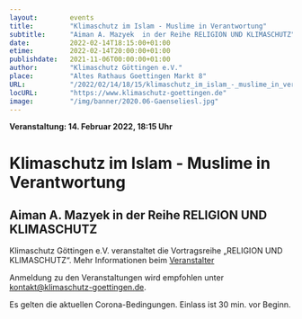 ```yaml
---
layout:        events
title:         "Klimaschutz im Islam - Muslime in Verantwortung"
subtitle:      "Aiman A. Mazyek  in der Reihe RELIGION UND KLIMASCHUTZ"
date:          2022-02-14T18:15:00+01:00
etime:         2022-02-14T20:00:00+01:00
publishdate:   2021-11-06T00:00:00+01:00
author:        "Klimaschutz Göttingen e.V."
place:         "Altes Rathaus Goettingen Markt 8"
URL:           "/2022/02/14/18/15/klimaschutz_im_islam_-_muslime_in_verantwortung"
locURL:        "https://www.klimaschutz-goettingen.de"
image:         "/img/banner/2020.06-Gaenseliesl.jpg"
---
```


**Veranstaltung: 14. Februar 2022, 18:15 Uhr**

Klimaschutz im Islam - Muslime in Verantwortung
===========

Aiman A. Mazyek  in der Reihe RELIGION UND KLIMASCHUTZ
-----------

Klimaschutz Göttingen e.V. veranstaltet die Vortragsreihe „RELIGION UND KLIMASCHUTZ“.
Mehr Informationen beim [Veranstalter](https://www.klimaschutz-goettingen.de)


Anmeldung zu den Veranstaltungen wird empfohlen unter
[kontakt@klimaschutz-goettingen.de](mailto:kontakt@klimaschutz-goettingen.de).

Es gelten die aktuellen Corona-Bedingungen. Einlass ist 30 min. vor Beginn.
